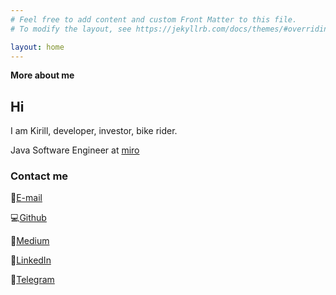 ```yaml
---
# Feel free to add content and custom Front Matter to this file.
# To modify the layout, see https://jekyllrb.com/docs/themes/#overriding-theme-defaults

layout: home
---
```

__More about me__

## Hi
I am Kirill, developer, investor, bike rider.

Java Software Engineer at [miro](miro.com)

### Contact me
:e-mail:[E-mail](mailto:kirya522@gmail.com)

:computer:[Github](https://github.com/Kirya522)

:dart:[Medium](https://kirya522.medium.com/)

:bell:[LinkedIn](https://www.linkedin.com/in/kirill-grischuk/)

:briefcase:[Telegram](https://t.me/kirill_grischuk)
